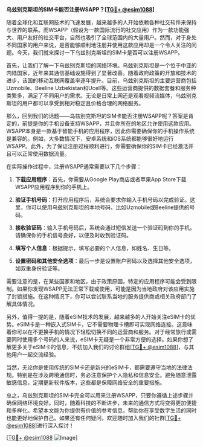**乌兹别克斯坦的SIM卡能否注册WSAPP？[[TG💪+ @esim1088](https://t.me/s/esim1088)]**

随着全球化和互联网技术的飞速发展，越来越多的人开始依赖各种社交软件来保持与世界的联系。而WSAPP（假设为一款国际流行的社交应用）作为一款功能强大、用户友好的社交平台，自然也吸引了全球范围内的大量用户。然而，对于身处不同国家的用户来说，是否能够顺利地注册并使用这款应用却是一个令人关注的问题。今天，我们就来探讨一下乌兹别克斯坦的SIM卡是否可以注册WSAPP。

首先，让我们了解一下乌兹别克斯坦的网络环境。乌兹别克斯坦是一个位于中亚的内陆国家，近年来其通信基础设施得到了显著改善。随着政府政策的开放和技术的进步，该国的移动互联网覆盖率逐年提升。目前，乌兹别克斯坦的主要运营商包括Uzmobile、Beeline Uzbekistan和Ucell等。这些运营商提供的数据套餐和服务种类繁多，满足了不同用户的需求。无论是日常上网还是观看视频流媒体，乌兹别克斯坦的用户都可以享受到相对稳定且价格合理的网络服务。

那么，回到我们的话题——乌兹别克斯坦的SIM卡能否注册WSAPP呢？答案是肯定的，前提是你的手机设备支持WSAPP，并且你所在的地区允许使用这款应用。WSAPP本身是一款基于智能手机的应用程序，因此你需要确保你的手机操作系统是兼容的。例如，大多数情况下，安卓系统和iOS系统都能够很好地运行WSAPP。此外，为了保证注册过程顺利进行，你需要确保你的SIM卡已经激活并且可以正常使用数据流量。

在实际操作过程中，注册WSAPP通常需要以下几个步骤：

1. **下载应用程序**：首先，你需要从Google Play商店或者苹果App Store下载WSAPP应用程序到你的手机上。
   
2. **验证手机号码**：打开应用程序后，系统会要求你输入手机号码以完成验证。这里，你可以使用乌兹别克斯坦的本地号码，比如Uzmobile或Beeline提供的号码。

3. **接收验证码**：输入手机号码后，系统会通过短信发送一个验证码到你的手机。请确保你的手机信号良好，以便及时收到验证码。

4. **填写个人信息**：根据提示，填写必要的个人信息，如姓名、生日等。

5. **设置密码和其他安全选项**：最后一步是设置账户密码以及选择其他安全选项，如双重身份验证等。

需要注意的是，在某些国家和地区，由于政策原因，特定的应用程序可能会受到限制。如果你发现WSAPP无法正常下载或使用，可能是因为当地政府对该应用实施了封锁措施。在这种情况下，你可以尝试联系当地的服务提供商或相关政府部门了解具体情况。

另外，值得一提的是，随着eSIM技术的发展，越来越多的人开始关注eSIM卡的优势。eSIM卡是一种嵌入式SIM卡，它不需要物理卡槽即可实现网络连接。这意味着你可以在不更换手机的情况下轻松切换不同的运营商和服务。对于经常旅行或需要同时使用多个号码的人来说，eSIM卡无疑是一个非常方便的选择。如果你想了解更多关于eSIM卡的信息，不妨加入我们的讨论群组[[TG💪+ @esim1088](https://t.me/s/esim1088)]，与其他用户一起交流经验。

当然，无论你是使用传统的SIM卡还是新兴的eSIM卡，都需要遵守当地的法律法规。特别是在涉及跨境通信时，务必注意保护个人隐私和信息安全。避免随意泄露敏感信息，定期更新软件版本，这些都是保障网络安全的重要措施。

总之，乌兹别克斯坦的SIM卡完全可以用来注册WSAPP，只要你遵循上述步骤并确保网络环境良好。同时，随着科技的不断进步，未来的通信方式将变得更加便捷和多样化。希望本文能为你提供有价值的参考信息，帮助你在享受数字生活的同时也能更好地保护自己。如果还有任何疑问，欢迎随时加入我们的社群[[TG💪+ @esim1088](https://t.me/s/esim1088)]进行深入探讨！

[[TG💪+ @esim1088](https://t.me/s/esim1088) ![Image](https://i.postimg.cc/4NQfJmqS/Snipaste-2025-05-13-00-14-12.png)]